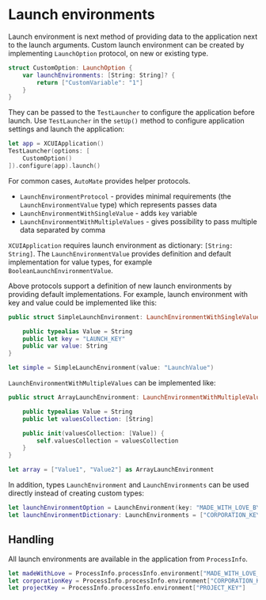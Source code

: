 # Launch environments

Launch environment is next method of providing data to the application next to the launch arguments.
Custom launch environment can be created by implementing `LaunchOption` protocol, on new or existing type.

```swift
struct CustomOption: LaunchOption {
    var launchEnvironments: [String: String]? {
        return ["CustomVariable": "1"]
    }
}
```

They can be passed to the `TestLauncher` to configure the application before launch.
Use `TestLauncher` in the `setUp()` method to configure application settings and launch the application:

```swift
let app = XCUIApplication()
TestLauncher(options: [
    CustomOption()
]).configure(app).launch()
```

For common cases, `AutoMate` provides helper protocols.

- `LaunchEnvironmentProtocol` - provides minimal requirements (the `LaunchEnvironmentValue` type) which represents passes data
- `LaunchEnvironmentWithSingleValue` - adds `key` variable
- `LaunchEnvironmentWithMultipleValues` - gives possibility to pass multiple data separated by comma

`XCUIApplication` requires launch environment as dictionary: `[String: String]`.
The `LaunchEnvironmentValue` provides definition and default implementation for value types,
for example `BooleanLaunchEnvironmentValue`.

Above protocols support a definition of new launch environments by providing default implementations.
For example, launch environment with key and value could be implemented like this:

```swift
public struct SimpleLaunchEnvironment: LaunchEnvironmentWithSingleValue {

    public typealias Value = String
    public let key = "LAUNCH_KEY"
    public var value: String
}

let simple = SimpleLaunchEnvironment(value: "LaunchValue")
```

`LaunchEnvironmentWithMultipleValues` can be implemented like:

```swift
public struct ArrayLaunchEnvironment: LaunchEnvironmentWithMultipleValues {

    public typealias Value = String
    public let valuesCollection: [String]

    public init(valuesCollection: [Value]) {
        self.valuesCollection = valuesCollection
    }
}

let array = ["Value1", "Value2"] as ArrayLaunchEnvironment
```

In addition, types `LaunchEnvironment` and `LaunchEnvironments` can be used directly instead of creating custom types:

```swift
let launchEnvironmentOption = LaunchEnvironment(key: "MADE_WITH_LOVE_BY", value: "PGS")
let launchEnvironmentDictionary: LaunchEnvironments = ["CORPORATION_KEY": "PGS", "PROJECT_KEY": "AutoMate"]
```

## Handling

All launch environments are available in the application from `ProcessInfo`.

```swift
let madeWithLove = ProcessInfo.processInfo.environment["MADE_WITH_LOVE_BY"]
let corporationKey = ProcessInfo.processInfo.environment["CORPORATION_KEY"]
let projectKey = ProcessInfo.processInfo.environment["PROJECT_KEY"]
```
